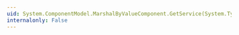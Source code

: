 ```yaml
---
uid: System.ComponentModel.MarshalByValueComponent.GetService(System.Type)
internalonly: False
---
```


